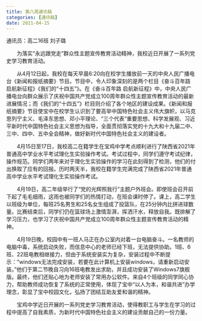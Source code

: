 ```yaml
---
title: 第八周通讯稿
categories: [通讯稿]
date: 2021-04-15
---
```


通讯员：高二16班 刘子璐

　　为落实“永远跟党走”群众性主题宣传教育活动精神，我校近日开展了一系列党史学习教育活动。

　　从4月12日起，我校在每天早晨6:20向在校学生播放前一天的中央人民广播电台《新闻和报纸摘要》节目。节目中，令人印象深刻的是两个栏目《奋斗百年路 启航新征程》《我们的“十四五”》。在《奋斗百年路 启航新征程》中，中央人民广播电台向群众展示了庆祝中国共产党成立100周年群众性主题宣传教育活动的最新进展情况；而《我们的“十四五”》栏目则介绍了各个地区的建设成果。《新闻和报纸摘要》节目使宝中在校学生认识到了要高举中国特色社会主义伟大旗帜，以马克思列宁主义、毛泽东思想、邓小平理论、“三个代表”重要思想、科学发展观、习近平新时代中国特色社会主义思想为指导，全面贯彻落实党的十九大和十九届二中、三中、四中、五中全会精神，做好新时代中国特色社会主义的建设者。

　　4月15日至17日，我校高二在籍学生在宝鸡中学考点顺利进行了陕西省2021年普通高中学业水平考试理化生实验操作考试。考试过程中，同学们遵守考试纪律，操作规范。同学们两年来对于理化生实验操作的学习在此刻得到了检测，他们的付出换取了应有的回报。历时两天半，我校在籍学生完满完成了陕西省2021年普通高中学业水平考试理化生实验操作考试。

　　4月19日，高二年级举行了“党的光辉照我行”主题户外班会。即使班会召开前下起了毛毛细雨，这雨也被同学们的热情打动，在班会课时停了。课上，高二学生以班级为单位，每班25名男生和25名女生组成了投篮队，在25分钟内比拼进球数量。比赛结束后，同学们仍在篮球场上激情澎湃，挥洒汗水，释放自我。既排解了学习压力，也学习了庆祝中国共产党成立100周年群众性主题宣传教育活动的精神。

　　4月19日晚，校园中有一班人马正在办公室内对着一台电脑奋斗。一名教师的电脑中毒，系统启动失败，而信息中心的老师已经下班，无法提供协助。1班、6班、22班电教相继接力，但由于系统安装实为复杂，安装过程中不断提示：“windows无法完成安装，若要在此计算机上安装windows，请重新启动安装。”他们于第二节晚自习向16班电教发出求助，并且成功安装了Windows7旗舰版。最终，他们还贴心地为老师安装了常用办公软件。来自4个班级的同学同心协力，帮助教师成功恢复了系统的正常使用，体现了宝中“以人为本，和谐共进”办学理念，彰显了宝中校园文化，弘扬了团结互助友爱和谐的精神。

　　宝鸡中学近日开展的一系列党史学习教育活动，使得教职工与学生在学习的过程中提高了自我素质，为新时代中国特色社会主义的建设贡献自己的一份力量。
